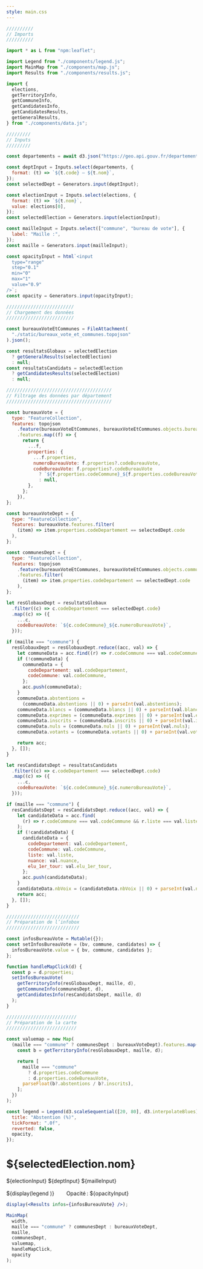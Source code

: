 ```yaml
---
style: main.css
---
```


<link rel="preconnect" href="https://rsms.me/">
<link rel="stylesheet" href="https://rsms.me/inter/inter.css">

```js
//////////
// Imports
//////////

import * as L from "npm:leaflet";

import Legend from "./components/legend.js";
import MainMap from "./components/map.js";
import Results from "./components/results.js";

import {
  elections,
  getTerritoryInfo,
  getCommuneInfo,
  getCandidatesInfo,
  getCandidatesResults,
  getGeneralResults,
} from "./components/data.js";
```

```js
/////////
// Inputs
/////////

const departements = await d3.json("https://geo.api.gouv.fr/departements"); // TODO: use ours

const deptInput = Inputs.select(departements, {
  format: (t) => `${t.code} – ${t.nom}`,
});
const selectedDept = Generators.input(deptInput);

const electionInput = Inputs.select(elections, {
  format: (t) => `${t.nom}`,
  value: elections[0],
});
const selectedElection = Generators.input(electionInput);

const mailleInput = Inputs.select(["commune", "bureau de vote"], {
  label: "Maille :",
});
const maille = Generators.input(mailleInput);

const opacityInput = html`<input
  type="range"
  step="0.1"
  min="0"
  max="1"
  value="0.9"
/>`;
const opacity = Generators.input(opacityInput);
```

```js
/////////////////////////
// Chargement des données
/////////////////////////

const bureauxVoteEtCommunes = FileAttachment(
  "./static/bureaux_vote_et_communes.topojson"
).json();

const resultatsGlobaux = selectedElection
  ? getGeneralResults(selectedElection)
  : null;
const resultatsCandidats = selectedElection
  ? getCandidatesResults(selectedElection)
  : null;
```

```js
///////////////////////////////////////
// Filtrage des données par département
///////////////////////////////////////

const bureauxVote = {
  type: "FeatureCollection",
  features: topojson
    .feature(bureauxVoteEtCommunes, bureauxVoteEtCommunes.objects.bureaux_vote)
    .features.map((f) => {
      return {
        ...f,
        properties: {
          ...f.properties,
          numeroBureauVote: f.properties?.codeBureauVote,
          codeBureauVote: f.properties?.codeBureauVote
            ? `${f.properties.codeCommune}_${f.properties.codeBureauVote}`
            : null,
        },
      };
    }),
};

const bureauxVoteDept = {
  type: "FeatureCollection",
  features: bureauxVote.features.filter(
    (item) => item.properties.codeDepartement == selectedDept.code
  ),
};

const communesDept = {
  type: "FeatureCollection",
  features: topojson
    .feature(bureauxVoteEtCommunes, bureauxVoteEtCommunes.objects.communes)
    .features.filter(
      (item) => item.properties.codeDepartement == selectedDept.code
    ),
};

let resGlobauxDept = resultatsGlobaux
  .filter((c) => c.codeDepartement === selectedDept.code)
  .map((c) => ({
    ...c,
    codeBureauVote: `${c.codeCommune}_${c.numeroBureauVote}`,
  }));

if (maille === "commune") {
  resGlobauxDept = resGlobauxDept.reduce((acc, val) => {
    let communeData = acc.find((r) => r.codeCommune === val.codeCommune);
    if (!communeData) {
      communeData = {
        codeDepartement: val.codeDepartement,
        codeCommune: val.codeCommune,
      };
      acc.push(communeData);
    }
    communeData.abstentions =
      (communeData.abstentions || 0) + parseInt(val.abstentions);
    communeData.blancs = (communeData.blancs || 0) + parseInt(val.blancs);
    communeData.exprimes = (communeData.exprimes || 0) + parseInt(val.exprimes);
    communeData.inscrits = (communeData.inscrits || 0) + parseInt(val.inscrits);
    communeData.nuls = (communeData.nuls || 0) + parseInt(val.nuls);
    communeData.votants = (communeData.votants || 0) + parseInt(val.votants);

    return acc;
  }, []);
}

let resCandidatsDept = resultatsCandidats
  .filter((c) => c.codeDepartement === selectedDept.code)
  .map((c) => ({
    ...c,
    codeBureauVote: `${c.codeCommune}_${c.numeroBureauVote}`,
  }));

if (maille === "commune") {
  resCandidatsDept = resCandidatsDept.reduce((acc, val) => {
    let candidateData = acc.find(
      (r) => r.codeCommune === val.codeCommune && r.liste === val.liste
    );
    if (!candidateData) {
      candidateData = {
        codeDepartement: val.codeDepartement,
        codeCommune: val.codeCommune,
        liste: val.liste,
        nuance: val.nuance,
        elu_1er_tour: val.elu_1er_tour,
      };
      acc.push(candidateData);
    }
    candidateData.nbVoix = (candidateData.nbVoix || 0) + parseInt(val.nbVoix);
    return acc;
  }, []);
}
```

```js
///////////////////////////
// Préparation de l’infobox
///////////////////////////

const infosBureauVote = Mutable({});
const setInfosBureauVote = (bv, commune, candidates) => {
  infosBureauVote.value = { bv, commune, candidates };
};

function handleMapClick(d) {
  const p = d.properties;
  setInfosBureauVote(
    getTerritoryInfo(resGlobauxDept, maille, d),
    getCommuneInfo(communesDept, d),
    getCandidatesInfo(resCandidatsDept, maille, d)
  );
}
```

```js
//////////////////////////
// Préparation de la carte
//////////////////////////

const valuemap = new Map(
  (maille === "commune" ? communesDept : bureauxVoteDept).features.map((d) => {
    const b = getTerritoryInfo(resGlobauxDept, maille, d);

    return [
      maille === "commune"
        ? d.properties.codeCommune
        : d.properties.codeBureauVote,
      parseFloat(b?.abstentions / b?.inscrits),
    ];
  })
);

const legend = Legend(d3.scaleSequential([20, 80], d3.interpolateBlues), {
  title: "Abstention (%)",
  tickFormat: ".0f",
  reverted: false,
  opacity,
});
```

<!------------------------------------------------------------------------------------>
<!--                                     HTML                                       -->
<!------------------------------------------------------------------------------------>

# ${selectedElection.nom}

<div style="display: flex; flex-direction: row;  column-gap: 2rem; row-gap: 1rem; align-items: center; flex-wrap: wrap; margin: 1rem 0;">
${electionInput}
${deptInput}
${mailleInput}
</div>
<div class="map-container">
 <div class="card map">
    <div style="display: flex; flex-direction: row; column-gap: 2rem; align-items: center; flex-wrap: wrap">
      <div>${display(legend )}</div>
      <div>Opacité : ${opacityInput}</div>
    </div>
    <div id="map" style="flex-grow: 1">
    </div>
  </div>
  
  
  <div class="card map-info">

```jsx
display(<Results infos={infosBureauVote} />);
```

  </div>
</div>

```js
MainMap(
  width,
  maille === "commune" ? communesDept : bureauxVoteDept,
  maille,
  communesDept,
  valuemap,
  handleMapClick,
  opacity
);
```
